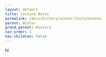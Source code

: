 ```yaml
---
layout: default
title: Lecture Notes
permalink: /docs/history/winter/lecturenotes
parent: Winter
grand_parent: History
nav_order: 1
has-children: false
---
```

hi
